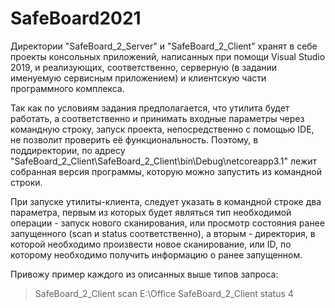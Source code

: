 # SafeBoard2021
Директории "SafeBoard_2_Server" и "SafeBoard_2_Client" хранят в себе проекты консольных приложений, написанных при помощи Visual Studio 2019, и реализующих,
соответственно, серверную (в задании именуемую сервисным приложением) и клиентскую части программного комплекса.

Так как по условиям задания предполагается, что утилита будет работать, а соответственно и принимать входные параметры через командную строку, запуск проекта,
непосредственно с помощью IDE, не позволит проверить её функциональность. Поэтому, в поддиректории, по адресу "SafeBoard_2_Client\SafeBoard_2_Client\bin\Debug\netcoreapp3.1"
лежит собранная версия программы, которую можно запустить из командной строки.

При запуске утилиты-клиента, следует указать в командной строке два параметра, первым из которых будет являться тип необходимой операции - запуск нового сканирования,
или просмотр состояния ранее запущенного (scan и status соответственно), а вторым - директория, в которой необходимо произвести новое сканирование, или ID,
по которому необходимо получить информацию о ранее запущенном. 

Привожу пример каждого из описанных выше типов запроса: 
>SafeBoard_2_Client scan E:\\Office
>SafeBoard_2_Client status 4
